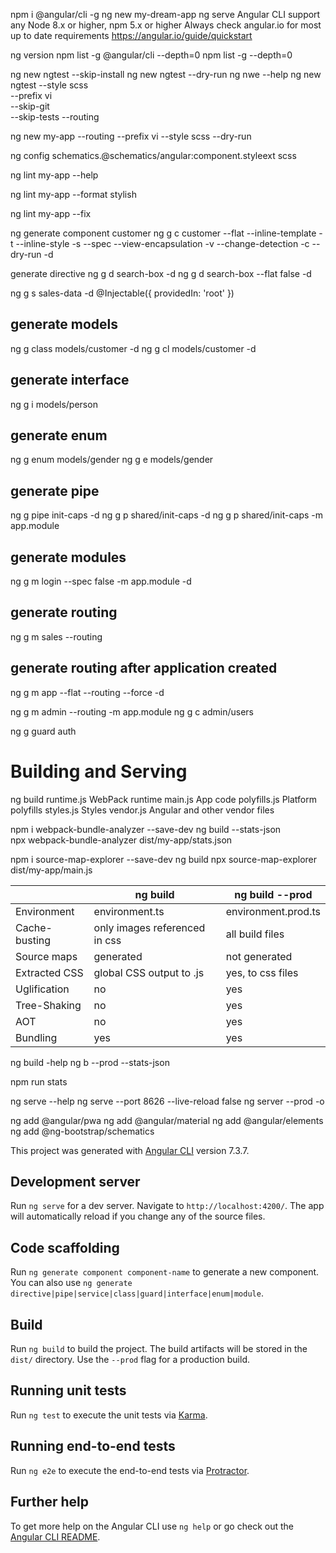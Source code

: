 npm i @angular/cli -g
ng new my-dream-app
ng serve
Angular CLI support any Node 8.x or higher, npm 5.x or higher
Always check angular.io for most up to date requirements
https://angular.io/guide/quickstart

ng version
npm list -g @angular/cli --depth=0
npm list -g --depth=0

ng new ngtest --skip-install
ng new ngtest --dry-run
ng nwe --help
ng new ngtest --style scss  
              --prefix vi  
              --skip-git  
              --skip-tests 
              --routing

ng new my-app --routing
              --prefix vi
              --style scss
              --dry-run

ng config schematics.@schematics/angular:component.styleext scss

ng lint my-app --help

ng lint my-app --format stylish

ng lint my-app --fix

ng generate component customer
ng g c customer
--flat
--inline-template    -t
--inline-style       -s
--spec
--view-encapsulation -v
--change-detection   -c
--dry-run            -d

generate directive 
ng g d search-box -d
ng g d search-box --flat false -d

ng g s sales-data -d
@Injectable({
  providedIn: 'root'
})

## generate models
ng g class models/customer -d
ng g cl models/customer -d

## generate interface
ng g i models/person

## generate enum
ng g enum models/gender
ng g e models/gender

## generate pipe
ng g pipe init-caps -d
ng g p shared/init-caps -d
ng g p shared/init-caps -m app.module

## generate modules
ng g m login --spec false -m app.module -d

## generate routing
ng g m sales --routing

## generate routing after application created
ng g m app --flat  --routing --force  -d

ng g m admin --routing -m app.module 
ng g c admin/users

ng g guard auth

# Building and Serving

ng build
runtime.js    WebPack runtime
main.js       App code
polyfills.js  Platform polyfills
styles.js     Styles
vendor.js     Angular and other vendor files

npm i webpack-bundle-analyzer --save-dev
ng build --stats-json  
npx webpack-bundle-analyzer dist/my-app/stats.json

npm i source-map-explorer --save-dev
ng build
npx source-map-explorer dist/my-app/main.js

||ng build|ng build --prod|
|-|-|-|
|Environment|environment.ts|environment.prod.ts|
|Cache-busting|only images referenced in css|all build files|
|Source maps|generated|not generated|
|Extracted CSS|global CSS output to .js|yes, to css files|
|Uglification|no|yes|
|Tree-Shaking|no|yes|
|AOT|no|yes| 
|Bundling|yes|yes|

ng build -help
ng b --prod --stats-json

npm run stats

ng serve --help
ng serve --port 8626 --live-reload false
ng server --prod -o

ng add @angular/pwa
ng add @angular/material
ng add @angular/elements
ng add @ng-bootstrap/schematics






This project was generated with [Angular CLI](https://github.com/angular/angular-cli) version 7.3.7.

## Development server

Run `ng serve` for a dev server. Navigate to `http://localhost:4200/`. The app will automatically reload if you change any of the source files.

## Code scaffolding

Run `ng generate component component-name` to generate a new component. You can also use `ng generate directive|pipe|service|class|guard|interface|enum|module`.

## Build

Run `ng build` to build the project. The build artifacts will be stored in the `dist/` directory. Use the `--prod` flag for a production build.

## Running unit tests

Run `ng test` to execute the unit tests via [Karma](https://karma-runner.github.io).

## Running end-to-end tests

Run `ng e2e` to execute the end-to-end tests via [Protractor](http://www.protractortest.org/).

## Further help

To get more help on the Angular CLI use `ng help` or go check out the [Angular CLI README](https://github.com/angular/angular-cli/blob/master/README.md).
